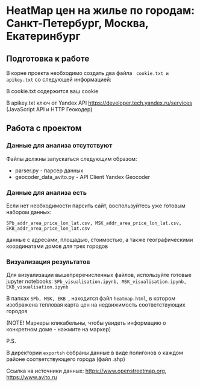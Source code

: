 HeatMap цен на жилье по городам: Санкт-Петербург, Москва, Екатеринбург
======================================================================

## Подготовка к работе

В корне проекта необходимо создать два файла ``` cookie.txt и apikey.txt``` со следующей информацией:

В cookie.txt содержится ваш cookie

В apikey.txt ключ от Yandex API https://developer.tech.yandex.ru/services (JavaScript API и HTTP Геокодер)

## Работа с проектом

### Данные для анализа отсутствуют

Файлы должны запускаться следующим образом:

* parser.py - парсер данных 
* geocoder_data_avito.py - API Client Yandex Geocoder

### Данные для анализа есть

Если нет необходимости парсить сайт, воспользуйтесь уже готовым набором данных:

```SPb_addr_area_price_lon_lat.csv, MSK_addr_area_price_lon_lat.csv, EKB_addr_area_price_lon_lat.csv ``` 

данные с адресами, площадью, стоимостью, а также географическими координатами домов для трех городов


### Визуализация результатов

Для визуализации вышепреречисленных файлов, используйте готовые jupyter notebooks: ```SPb_visualisation.ipynb, MSK_visualisation.ipynb, EKB_visualisation.ipynb```

В папках ```SPb, MSK, EKB ```, находится файл ```heatmap.html```, в котором изображена тепловая карта цен на недвижимость соответствующих городов

(NOTE! Маркеры кликабельны, чтобы увидеть информацию о конкретном доме - нажмите на маркер)

P.S.

В директории ```exportsh``` собраны данные в виде полигонов о каждом районе соответствующего города (файл .shp)

Ссылка на источники данных: https://www.openstreetmap.org, https://www.avito.ru
